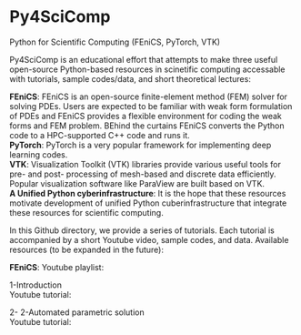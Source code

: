 # Py4SciComp
Python for Scientific Computing (FEniCS, PyTorch, VTK) 


Py4SciComp is an educational effort that attempts to make three useful open-source Python-based resources in scinetific computing accessable with tutorials, sample codes/data, and short theoretical lectures:

**FEniCS**: FEniCS is an open-source finite-element method (FEM) solver for solving PDEs. Users are expected to be familiar with weak form formulation of PDEs and FEniCS provides a flexible environment for coding the weak forms and FEM problem. BEhind the curtains FEniCS converts the Python code to a HPC-supported C++ code and runs it. \
**PyTorch**: PyTorch is a very popular framework for implementing deep learning codes. \
**VTK**: Visualization Toolkit (VTK) libraries provide various useful tools for pre- and post- processing of mesh-based and discrete data efficiently. Popular visualization software like ParaView are built based on VTK.\
**A Unified Python cyberinfrastructure**: It is the hope that these resources motivate development of unified Python cuberinfrastructure that integrate these resources for scientific computing. 


In this Github directory, we provide a series of tutorials. Each tutorial is accompanied by a short Youtube video, sample codes, and data.  Available resources (to be expanded in the future): 

**FEniCS**:
Youtube playlist: 

1-Introduction \
Youtube tutorial: 

2- 2-Automated parametric solution \
Youtube tutorial: 

